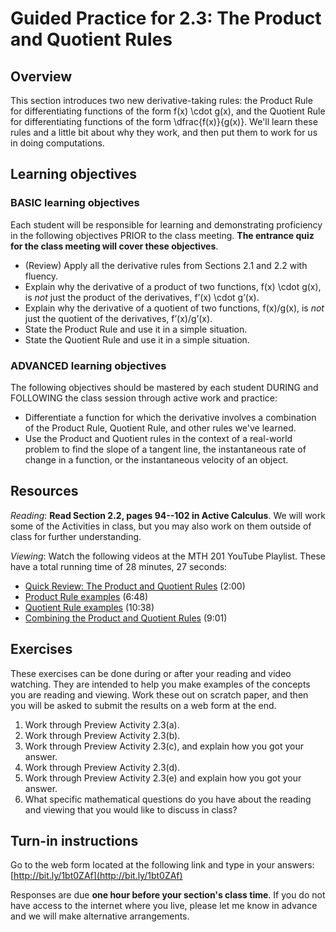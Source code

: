 # Guided Practice for 2.3: The Product and Quotient Rules

## Overview 
This section introduces two new derivative-taking rules: the Product Rule for differentiating functions of the form f(x) \cdot g(x), and the Quotient Rule for differentiating functions of the form \dfrac{f(x)}{g(x)}. We'll learn these rules and a little bit about why they work, and then put them to work for us in doing computations. 

## Learning objectives 

### BASIC learning objectives
Each student will be responsible for learning and demonstrating proficiency in the following objectives PRIOR to the class meeting. **The entrance quiz for the class meeting will cover these objectives**. 

- (Review) Apply all the derivative rules from Sections 2.1 and 2.2 with fluency. 
- Explain why the derivative of a product of two functions, f(x) \cdot g(x), is *not* just the product of the derivatives, f’(x) \cdot g’(x). 
- Explain why the derivative of a quotient of two functions, f(x)/g(x), is *not* just the quotient of the derivatives, f’(x)/g’(x). 
- State the Product Rule and use it in a simple situation. 
- State the Quotient Rule and use it in a simple situation. 

### ADVANCED learning objectives 
The following objectives should be mastered by each student DURING and FOLLOWING the class session through active work and practice: 

- Differentiate a function for which the derivative involves a combination of the Product Rule, Quotient Rule, and other rules we've learned. 
- Use the Product and Quotient rules in the context of a real-world problem to find the slope of a tangent line, the instantaneous rate of change in a function, or the instantaneous velocity of an object. 
 
## Resources
*Reading*: **Read Section 2.2, pages 94--102 in Active Calculus**. We will work some of the Activities in class, but you may also work on them outside of class for further understanding. 

*Viewing*: Watch the following videos at the MTH 201 YouTube Playlist. These have a total running time of 28 minutes, 27 seconds:  

- [Quick Review: The Product and Quotient Rules](http://www.youtube.com/watch?v=bAGEnF0uFog&list=PL9bIjQJDwfGuXQHuS5Jkmum_CFILoCZX-&index=33) (2:00) 
- [Product Rule examples](http://www.youtube.com/watch?v=mkrnp3ew0WA&list=PL9bIjQJDwfGuXQHuS5Jkmum_CFILoCZX-&index=34) (6:48)
- [Quotient Rule examples](http://www.youtube.com/watch?v=HxFjkYjabwQ&list=PL9bIjQJDwfGuXQHuS5Jkmum_CFILoCZX-&index=35) (10:38)
- [Combining the Product and Quotient Rules](http://www.youtube.com/watch?v=9lZNcY3VbdE&list=PL9bIjQJDwfGuXQHuS5Jkmum_CFILoCZX-&index=36) (9:01)

## Exercises 
These exercises can be done during or after your reading and video watching. They are intended to help you make examples of the concepts you are reading and viewing. Work these out on scratch paper, and then you will be asked to submit the results on a web form at the end. 

1. Work through Preview Activity 2.3(a). 
2. Work through Preview Activity 2.3(b).
3. Work through Preview Activity 2.3(c), and explain how you got your answer. 
4. Work through Preview Activity 2.3(d).
5. Work through Preview Activity 2.3(e) and explain how you got your answer. 
6. What specific mathematical questions do you have about the reading and viewing that you would like to discuss in class? 

## Turn-in instructions

Go to the web form located at the following link and type in your answers: [http://bit.ly/1bt0ZAf](http://bit.ly/1bt0ZAf)

Responses are due **one hour before your section's class time**. If you do not have access to the internet where you live, please let me know in advance and we will make alternative arrangements.  